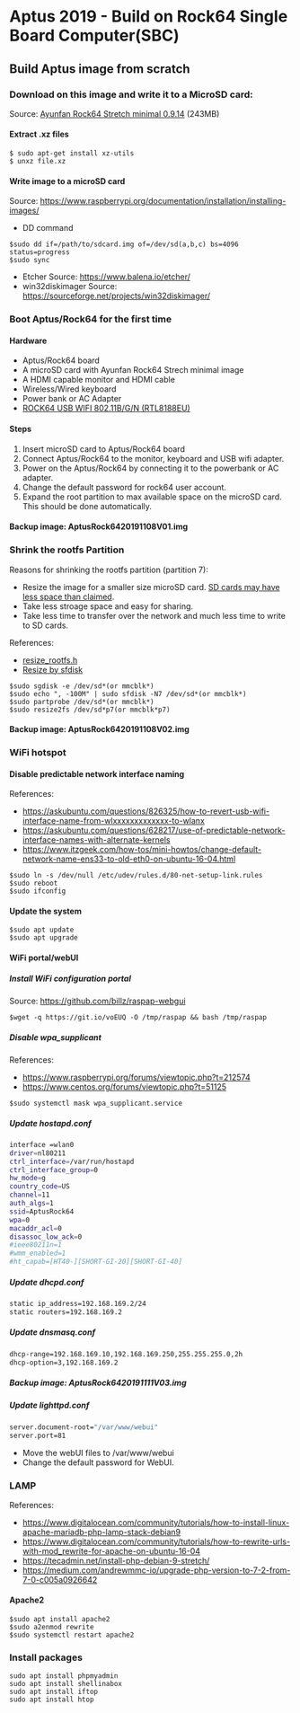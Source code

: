 # Aptus 2019 - Build on Rock64 Single Board Computer(SBC)
## Build Aptus image from scratch

### Download on this image and write it to a MicroSD card: 
Source: [Ayunfan Rock64 Stretch minimal 0.9.14](https://github.com/ayufan-rock64/linux-build/releases/download/0.9.14/stretch-minimal-rock64-0.9.14-1159-arm64.img.xz) (243MB)

#### Extract .xz files
```console
$ sudo apt-get install xz-utils
$ unxz file.xz
```

#### Write image to a microSD card
Source: https://www.raspberrypi.org/documentation/installation/installing-images/
* DD command
```console
$sudo dd if=/path/to/sdcard.img of=/dev/sd(a,b,c) bs=4096 status=progress
$sudo sync
```
* Etcher
Source: https://www.balena.io/etcher/
* win32diskimager
Source: https://sourceforge.net/projects/win32diskimager/

### Boot Aptus/Rock64 for the first time
#### Hardware 
* Aptus/Rock64 board
* A microSD card with Ayunfan Rock64 Strech minimal image
* A HDMI capable monitor and HDMI cable
* Wireless/Wired keyboard
* Power bank or AC Adapter
* [ROCK64 USB WIFI 802.11B/G/N (RTL8188EU)](https://store.pine64.org/?product=usb-wifi-802-11bgn-rtl8188eu-for-rock64)
#### Steps
1. Insert microSD card to Aptus/Rock64 board
1. Connect Aptus/Rock64 to the monitor, keyboard and USB wifi adapter.
1. Power on the Aptus/Rock64 by connecting it to the powerbank or AC adapter.
1. Change the default password for rock64 user account.
1. Expand the root partition to max available space on the microSD card. This should be done automatically. 

#### Backup image: AptusRock6420191108V01.img

### Shrink the rootfs Partition

Reasons for shrinking the rootfs partition (partition 7):
* Resize the image for a smaller size microSD card. [SD cards may have less space than claimed](https://www.picstop.co.uk/news/why-do-memory-cards-have-less-space-than-advertised.html). 
* Take less stroage space and easy for sharing.
* Take less time to transfer over the network and much less time to write to SD cards.

References: 
* [resize_rootfs.h](https://github.com/ayufan-rock64/linux-package/blob/master/root/usr/local/sbin/resize_rootfs.sh)
* [Resize by sfdisk](http://karelzak.blogspot.com/2015/05/resize-by-sfdisk.html)
```console
$sudo sgdisk -e /dev/sd*(or mmcblk*)
$sudo echo ", -100M" | sudo sfdisk -N7 /dev/sd*(or mmcblk*)
$sudo partprobe /dev/sd*(or mmcblk*)
$sudo resize2fs /dev/sd*p7(or mmcblk*p7)
```
#### Backup image: AptusRock6420191108V02.img 

### WiFi hotspot
#### Disable predictable network interface naming
References: 
* https://askubuntu.com/questions/826325/how-to-revert-usb-wifi-interface-name-from-wlxxxxxxxxxxxxx-to-wlanx
* https://askubuntu.com/questions/628217/use-of-predictable-network-interface-names-with-alternate-kernels
* https://www.itzgeek.com/how-tos/mini-howtos/change-default-network-name-ens33-to-old-eth0-on-ubuntu-16-04.html

```console
$sudo ln -s /dev/null /etc/udev/rules.d/80-net-setup-link.rules
$sudo reboot
$sudo ifconfig
```

#### Update the system
```console
$sudo apt update
$sudo apt upgrade
```

#### WiFi portal/webUI

##### Install WiFi configuration portal
Source: https://github.com/billz/raspap-webgui
```console
$wget -q https://git.io/voEUQ -O /tmp/raspap && bash /tmp/raspap
```

##### Disable wpa_supplicant
References:
* https://www.raspberrypi.org/forums/viewtopic.php?t=212574
* https://www.centos.org/forums/viewtopic.php?t=51125
```console
$sudo systemctl mask wpa_supplicant.service
```
##### Update hostapd.conf
```bash
interface =wlan0
driver=nl80211
ctrl_interface=/var/run/hostapd
ctrl_interface_group=0
hw_mode=g
country_code=US
channel=11
auth_algs=1
ssid=AptusRock64
wpa=0
macaddr_acl=0
disassoc_low_ack=0
#ieee80211n=1
#wmm_enabled=1
#ht_capab=[HT40-][SHORT-GI-20][SHORT-GI-40]
```
##### Update dhcpd.conf
```bash
static ip_address=192.168.169.2/24
static routers=192.168.169.2
```
##### Update dnsmasq.conf
```bash
dhcp-range=192.168.169.10,192.168.169.250,255.255.255.0,2h
dhcp-option=3,192.168.169.2
```
##### Backup image: AptusRock6420191111V03.img
##### Update lighttpd.conf
```bash
server.document-root="/var/www/webui"
server.port=81
```
* Move the webUI files to /var/www/webui
* Change the default password for WebUI.

### LAMP 
References: 
* https://www.digitalocean.com/community/tutorials/how-to-install-linux-apache-mariadb-php-lamp-stack-debian9
* https://www.digitalocean.com/community/tutorials/how-to-rewrite-urls-with-mod_rewrite-for-apache-on-ubuntu-16-04
* https://tecadmin.net/install-php-debian-9-stretch/
* https://medium.com/andrewmmc-io/upgrade-php-version-to-7-2-from-7-0-c005a0926642

#### Apache2
```console
$sudo apt install apache2
$sudo a2enmod rewrite
$sudo systemctl restart apache2
```

### Install packages
```console
sudo apt install phpmyadmin
sudo apt install shellinabox
sudo apt install iftop
sudo apt install htop
```


